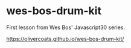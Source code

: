 # wes-bos-drum-kit

First lesson from Wes Bos' Javascript30 series.

https://olivercoats.github.io/wes-bos-drum-kit/
